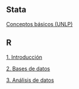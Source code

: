 
## Stata

[Conceptos básicos (UNLP)](https://msangia.github.io/stata.html)        

## R

[1. Introducción](https://msangia.github.io/R/intro.html)

[2. Bases de datos](https://msangia.github.io/R/basedatos.html)

[3. Análisis de datos](https://msangia.github.io/R/analisis.html)
